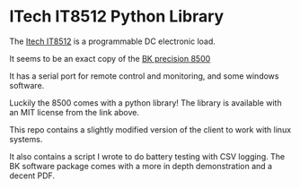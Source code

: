 # ITech IT8512 Python Library

The [Itech IT8512](http://www.itech.sh/en/products.jsp?id=12&sortid=001008) is a programmable DC electronic load. 

It seems to be an exact copy of the [BK precision 8500](http://www.bkprecision.com/products/dc-electronic-loads/8500-300-w-programmable-dc-electronic-load.html)

It has a serial port for remote control and monitoring, and some windows software. 

Luckily the 8500 comes with a python library! The library is available with an MIT license from the link above.

This repo contains a slightly modified version of the client to work with linux systems. 

It also contains a script I wrote to do battery testing with CSV logging. The BK software package comes with a more in depth demonstration and a decent PDF.

